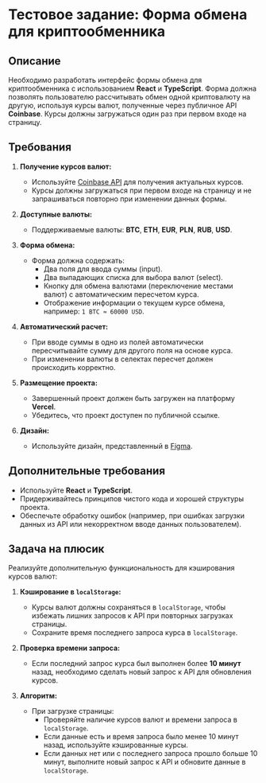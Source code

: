 # Тестовое задание: Форма обмена для криптообменника

## Описание

Необходимо разработать интерфейс формы обмена для криптообменника с использованием **React** и **TypeScript**. Форма должна позволять пользователю рассчитывать обмен одной криптовалюту на другую, используя курсы валют, полученные через публичное API **Coinbase**. Курсы должны загружаться один раз при первом входе на страницу.

## Требования

1. **Получение курсов валют:**
   - Используйте [Coinbase API](https://api.coinbase.com/v2/exchange-rates) для получения актуальных курсов.
   - Курсы должны загружаться при первом входе на страницу и не запрашиваться повторно при изменении данных формы.

2. **Доступные валюты:**
   - Поддерживаемые валюты: **BTC**, **ETH**, **EUR**, **PLN**, **RUB**, **USD**.

3. **Форма обмена:**
   - Форма должна содержать:
     - Два поля для ввода суммы (input).
     - Два выпадающих списка для выбора валют (select).
     - Кнопку для обмена валютами (переключение местами валют) с автоматическим пересчетом курса.
     - Отображение информации о текущем курсе обмена, например: `1 BTC ≈ 60000 USD`.

4. **Автоматический расчет:**
   - При вводе суммы в одно из полей автоматически пересчитывайте сумму для другого поля на основе курса.
   - При изменении валюты в селектах пересчет должен происходить корректно.

5. **Размещение проекта:**
   - Завершенный проект должен быть загружен на платформу **Vercel**.
   - Убедитесь, что проект доступен по публичной ссылке.

6. **Дизайн:**
   - Используйте дизайн, представленный в [Figma](https://www.figma.com/design/POVy1EDKsjTavWcwvCF0zn/Crypto-Token-Swap-UI-(Community)?node-id=6-373&t=c9FQu8dTEX78JUFp-4).

## Дополнительные требования

- Используйте **React** и **TypeScript**.
- Придерживайтесь принципов чистого кода и хорошей структуры проекта.
- Обеспечьте обработку ошибок (например, при ошибках загрузки данных из API или некорректном вводе данных пользователем).

## Задача на плюсик

Реализуйте дополнительную функциональность для кэширования курсов валют:

1. **Кэширование в `localStorage`:**
   - Курсы валют должны сохраняться в `localStorage`, чтобы избежать лишних запросов к API при повторных загрузках страницы.
   - Сохраните время последнего запроса курса в `localStorage`.
   
2. **Проверка времени запроса:**
   - Если последний запрос курса был выполнен более **10 минут** назад, необходимо сделать новый запрос к API для обновления курсов.

3. **Алгоритм:**
   - При загрузке страницы:
     - Проверяйте наличие курсов валют и времени запроса в `localStorage`.
     - Если данные есть и время запроса было менее 10 минут назад, используйте кэшированные курсы.
     - Если данных нет или с последнего запроса прошло больше 10 минут, выполните новый запрос к API и обновите данные в `localStorage`.
